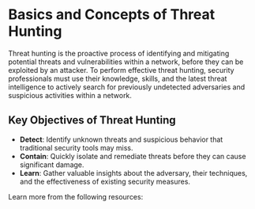# Basics and Concepts of Threat Hunting

Threat hunting is the proactive process of identifying and mitigating potential threats and vulnerabilities within a network, before they can be exploited by an attacker. To perform effective threat hunting, security professionals must use their knowledge, skills, and the latest threat intelligence to actively search for previously undetected adversaries and suspicious activities within a network.

## Key Objectives of Threat Hunting

- **Detect**: Identify unknown threats and suspicious behavior that traditional security tools may miss.
- **Contain**: Quickly isolate and remediate threats before they can cause significant damage.
- **Learn**: Gather valuable insights about the adversary, their techniques, and the effectiveness of existing security measures.

Learn more from the following resources:

